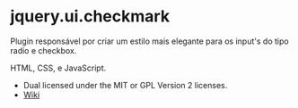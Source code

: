 # jquery.ui.checkmark

Plugin responsável por criar um estilo mais elegante para os input's do tipo radio e checkbox.

HTML, CSS, e JavaScript.

* Dual licensed under the MIT or GPL Version 2 licenses.
* [Wiki](https://github.com/thiagogarbazza/jquery.ui.checkmark/wiki)

